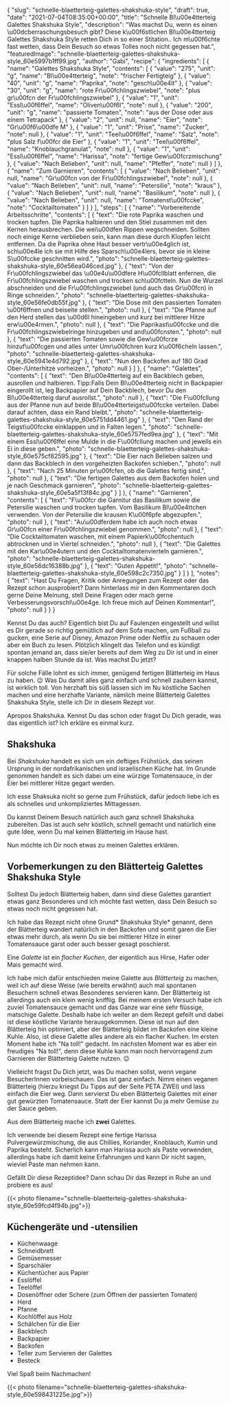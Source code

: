 {
    "slug": "schnelle-blaetterteig-galettes-shakshuka-style",
    "draft": true,
    "date": "2021-07-04T08:35:00+00:00",
    "title": "Schnelle Bl\u00e4tterteig Galettes Shakshuka Style",
    "description": "Was machst Du, wenn es einen \u00dcberraschungsbesuch gibt? Diese k\u00f6stlichen Bl\u00e4tterteig Galettes Shakshuka Style retten Dich in so einer Stitation.. Ich m\u00f6chte fast wetten, dass Dein Besuch so etwas Tolles noch nicht gegessen hat.",
    "featuredImage": "schnelle-blaetterteig-galettes-shakshuka-style_60e5997b1ff99.jpg",
    "author": "Gabi",
    "recipe": {
        "ingredients": [
            {
                "name": "Galettes Shakshuka Style",
                "contents": [
                    {
                        "value": "275",
                        "unit": "g",
                        "name": "Bl\u00e4tterteig",
                        "note": "frischer Fertigteig"
                    },
                    {
                        "value": "40",
                        "unit": "g",
                        "name": "Paprika",
                        "note": "gesch\u00e4lt"
                    },
                    {
                        "value": "30",
                        "unit": "g",
                        "name": "rote Fr\u00fchlingszwiebel",
                        "note": "plus gr\u00fcn der Fr\u00fchlingszwiebel"
                    },
                    {
                        "value": "1",
                        "unit": "Essl\u00f6ffel",
                        "name": "Oliven\u00f6l",
                        "note": null
                    },
                    {
                        "value": "200",
                        "unit": "g",
                        "name": "passierte Tomaten",
                        "note": "aus der Dose oder aus einem Tetrapack"
                    },
                    {
                        "value": "2",
                        "unit": null,
                        "name": "Eier",
                        "note": "Gr\u00f6\u00dfe M"
                    },
                    {
                        "value": "1",
                        "unit": "Prise",
                        "name": "Zucker",
                        "note": null
                    },
                    {
                        "value": "1",
                        "unit": "Teel\u00f6ffel",
                        "name": "Salz",
                        "note": "plus Salz f\u00fcr die Eier"
                    },
                    {
                        "value": "1",
                        "unit": "Teel\u00f6ffel",
                        "name": "Knoblauchgranulat",
                        "note": null
                    },
                    {
                        "value": "1",
                        "unit": "Essl\u00f6ffel",
                        "name": "Harissa",
                        "note": "fertige Gew\u00fcrzmischung"
                    },
                    {
                        "value": "Nach Belieben",
                        "unit": null,
                        "name": "Pfeffer",
                        "note": null
                    }
                ]
            },
            {
                "name": "Zum Garnieren",
                "contents": [
                    {
                        "value": "Nach Belieben",
                        "unit": null,
                        "name": "Gr\u00fcn von der Fr\u00fchlingszwiebel",
                        "note": null
                    },
                    {
                        "value": "Nach Belieben",
                        "unit": null,
                        "name": "Petersilie",
                        "note": "kraus"
                    },
                    {
                        "value": "Nach Belieben",
                        "unit": null,
                        "name": "Basilikum",
                        "note": null
                    },
                    {
                        "value": "Nach Belieben",
                        "unit": null,
                        "name": "Tomatenst\u00fccke",
                        "note": "Cocktailtomaten"
                    }
                ]
            }
        ],
        "steps": [
            {
                "name": "Vorbereitende Arbeitsschritte",
                "contents": [
                    {
                        "text": "Die rote Paprika waschen und trocken tupfen. Die Paprika halbieren und den Stiel zusammen mit den Kernen  herausbrechen. Die wei\u00dfen Rippen wegschneiden. Sollten noch einige Kerne verblieben sein, kann man diese durch Klopfen leicht entfernen. Da die Paprika ohne Haut besser vertr\u00e4glich ist, sch\u00e4le ich sie mit Hilfe des Sparsch\u00e4lers, bevor sie in kleine S\u00fccke geschnitten wird.",
                        "photo": "schnelle-blaetterteig-galettes-shakshuka-style_60e56ea046ced.jpg"
                    },
                    {
                        "text": "Von der Fr\u00fchlingszwiebel das \u00e4u\u00dfere H\u00fcllblatt enfernen, die Fr\u00fchlingszwiebel waschen und trocken sch\u00fctteln. Nun die Wurzel abschneiden und die Fr\u00fchlingszwiebel (und auch das Gr\u00fcn)  in Ringe schneiden.",
                        "photo": "schnelle-blaetterteig-galettes-shakshuka-style_60e56fe0db55f.jpg"
                    },
                    {
                        "text": "Die Dose mit den passierten Tomaten \u00f6ffnen und beiseite stellen.",
                        "photo": null
                    },
                    {
                        "text": "Die Pfanne auf den Herd stellen das \u00d6l hineingeben und kurz bei mittlerer Hitze erw\u00e4rmen.",
                        "photo": null
                    },
                    {
                        "text": "Die Paprikast\u00fccke und die Fr\u00fchlingszwiebelringe hinzugeben und and\u00fcnsten.",
                        "photo": null
                    },
                    {
                        "text": "Die passierten Tomaten sowie die Gew\u00fcrze hinzuf\u00fcgen und alles unter Umr\u00fchren kurz k\u00f6cheln lassen.",
                        "photo": "schnelle-blaetterteig-galettes-shakshuka-style_60e5941e4d792.jpg"
                    },
                    {
                        "text": "Nun den Backofen auf 180 Grad Ober-\/Unterhitze vorheizen.",
                        "photo": null
                    }
                ]
            },
            {
                "name": "Galettes",
                "contents": [
                    {
                        "text": "Den Bl\u00e4tterteig auf ein Backblech geben, ausrollen und halbieren. Tipp:Falls Dein Bl\u00e4tterteig nicht in Backpapier eingerollt ist, leg Backpapier auf Dein Backblech, bevor Du den Bl\u00e4tterteig daruf ausrollst.",
                        "photo": null
                    },
                    {
                        "text": "Die F\u00fcllung aus der Pfanne nun auf beide Bl\u00e4tterteigst\u00fccke verteilen. Dabei darauf achten, dass ein Rand bleibt.",
                        "photo": "schnelle-blaetterteig-galettes-shakshuka-style_60e5751dd4461.jpg"
                    },
                    {
                        "text": "Den Rand der Teigst\u00fccke einklappen und in Falten legen.",
                        "photo": "schnelle-blaetterteig-galettes-shakshuka-style_60e5757fed9ea.jpg"
                    },
                    {
                        "text": "Mit einem Essl\u00f6ffel eine Mulde in die F\u00fcllung machen und jeweils ein Ei in diese geben.",
                        "photo": "schnelle-blaetterteig-galettes-shakshuka-style_60e575cf82595.jpg"
                    },
                    {
                        "text": "Die Eier nach Belieben salzen und dann das Backblech in den vorgeheizten Backofen schieben.",
                        "photo": null
                    },
                    {
                        "text": "Nach 25 Minuten pr\u00fcfen, ob die Galettes fertig sind.",
                        "photo": null
                    },
                    {
                        "text": "Die fertigen Galettes aus dem Backofen holen und je nach Geschmack garnieren",
                        "photo": "schnelle-blaetterteig-galettes-shakshuka-style_60e5a5f13f84c.jpg"
                    }
                ]
            },
            {
                "name": "Garnieren",
                "contents": [
                    {
                        "text": "F\u00fcr die Garnitur das Basilikum sowie die Petersilie waschen und trocken tupfen. Vom Basilikum Bl\u00e4ttchen verwenden. Von der Petersilie die krausen K\u00f6pfe abgezupfen.",
                        "photo": null
                    },
                    {
                        "text": "Au\u00dferdem habe ich auch noch etwas Gr\u00fcn einer Fr\u00fchlingszwiebel genommen.",
                        "photo": null
                    },
                    {
                        "text": "Die Cocktailtomaten waschen, mit einem Papierk\u00fcchentuch abtrocknen und in Viertel schneiden.",
                        "photo": null
                    },
                    {
                        "text": "Die Galettes mit den Kar\u00e4utern und den Cocktailtomatenvierteln garnieren.",
                        "photo": "schnelle-blaetterteig-galettes-shakshuka-style_60e56dc16388b.jpg"
                    },
                    {
                        "text": "Guten Appetit!",
                        "photo": "schnelle-blaetterteig-galettes-shakshuka-style_60e598c2c7350.jpg"
                    }
                ]
            }
        ],
        "notes": {
            "text": "Hast Du Fragen, Kritik oder Anregungen zum Rezept oder das Rezept schon ausprobiert? Dann hinterlass mir in den Kommentaren doch gerne Deine Meinung, stell Deine Fragen oder mach gerne Verbesserungsvorschl\u00e4ge. Ich freue mich auf Deinen Kommentar!",
            "photo": null
        }
    }
}

Kennst Du das auch? Eigentlich bist Du auf Faulenzen eingestellt und willst es Dir gerade so richtig gemütlich auf dem Sofa machen, um Fußball zu gucken,  eine Serie auf Disney, Amazon Prime oder Netflix zu schauen oder aber ein Buch zu lesen. Plötzlich klingelt das Telefon und es kündigt spontan jemand an, dass sie/er bereits auf dem Weg zu Dir ist und in einer knappen halben Stunde da ist. Was machst Du jetzt?

Für solche Fälle lohnt es sich immer, genügend fertigen Blätterteig im Haus zu haben. 😉 Was Du damit alles ganz einfach und schnell zaubern kannst, ist wirklich toll. Von herzhaft bis süß lassen sich im Nu köstliche Sachen machen und eine herzhafte Variante, nämlich meine Blätterteig Galettes Shakshuka Style, stelle ich Dir in diesem Rezept vor.

Apropos Shakshuka. Kennst Du das schon oder fragst Du Dich gerade, was das eigentlich ist? Ich erkläre es einmal kurz.

## Shakshuka

Bei *Shakshuka* handelt es sich um ein deftiges Frühstück, das seinen Ursprung in der nordafrikanischen und israelischen Küche hat. Im Grunde genommen handelt es sich dabei um eine würzige Tomatensauce, in der Eier bei mittlerer Hitze gegart werden.

Ich esse Shaksuka nicht so gerne zum Frühstück, dafür jedoch liebe ich es als schnelles und unkompliziertes Mittagessen.

Du kannst Deinem Besuch natürlich auch ganz schnell Shakshuka zubereiten. Das ist auch sehr köstlich, schnell gemacht und natürlich eine gute Idee, wenn Du mal keinen Blätterteig im Hause hast.

Nun möchte ich Dir noch etwas zu meinen Galettes erklären.

## Vorbemerkungen zu den Blätterteig Galettes Shakshuka Style

Solltest Du jedoch Blätterteig haben, dann sind diese Galettes garantiert etwas ganz Besonderes und ich möchte fast wetten, dass Dein Besuch so etwas noch nicht gegessen hat.

Ich habe das Rezept nicht ohne Grund* Shakshuka Style* genannt, denn der Blätterteig wandert natürlich in den Backofen und somit garen die Eier etwas mehr durch, als wenn Du sie bei mittlerer Hitze in einer Tomatensauce garst oder auch besser gesagt poschierst.

Eine *Galette* ist ein *flacher Kuchen*, der eigentlich aus Hirse, Hafer oder Mais gemacht wird.

Ich habe mich dafür entschieden meine Galette aus *Blätterteig* zu machen, weil ich auf diese Weise (wie bereits erwähnt) auch mal spontanen Besuchern schnell etwas Besonderes servieren kann. Der Blätterteig ist allerdings auch ein klein wenig knifflig. Bei meinem ersten Versuch habe ich zuviel Tomatensauce gemacht und das Ganze war eine sehr flüssige, matschige Galette. Deshalb habe ich weiter an dem Rezept gefeilt und dabei ist diese köstliche Variante herausgekommen. Diese ist nun auf den Blätterteig hin optimiert, aber der Blätterteig bildet im Backofen eine kleine Kuhle. Also, ist diese Galette alles andere als ein flacher Kuchen. Im ersten Moment habe ich "Na toll!" gedacht. Im nächsten Moment war es aber ein freudiges "Na toll!", denn diese Kuhle kann man noch hervorragend zum Garnieren der Blätterteig Galette nutzen. 😉

Vielleicht fragst Du Dich jetzt, was Du machen sollst, wenn vegane BesucherInnen vorbeischauen. Das ist ganz einfach. Nimm einen veganen Blätterteig (hierzu kriegst Du Tipps auf der Seite PETA ZWEI) und lass einfach die Eier weg. Dann servierst Du eben Blätterteig Galettes mit einer gut gewürzten Tomatensauce. Statt der Eier kannst Du ja mehr Gemüse zu der Sauce geben.

Aus dem Blätterteig mache ich **zwei** Galettes.

Ich verwende bei diesem Rezept eine fertige Harissa Pulvergewürzmischung, die aus Chillies, Koriander, Knoblauch, Kumin und Paprika besteht. Sicherlich kann man Harissa auch als Paste verwenden, allerdings habe ich damit keine Erfahrungen und kann Dir nicht sagen, wieviel Paste man nehmen kann.

Gefällt Dir diese Rezeptidee? Dann schau Dir das Rezept in Ruhe an und probiere es aus!

{{< photo filename="schnelle-blaetterteig-galettes-shakshuka-style_60e59fcd4f94b.jpg">}}

## Küchengeräte und -utensilien

- Küchenwaage
- Schneidbrett
- Gemüsemesser
- Sparschäler
- Küchentücher aus Papier
- Esslöffel
- Teelöffel
- Dosenöffner oder Schere (zum Öffnen der passierten Tomaten)
- Herd
- Pfanne
- Kochlöffel aus Holz
- Schälchen für die Eier
- Backblech
- Backpapier
- Backofen
- Teller zum Servieren der Galettes
- Besteck

Viel Spaß beim Nachmachen!

{{< photo filename="schnelle-blaetterteig-galettes-shakshuka-style_60e598431225e.jpg">}}